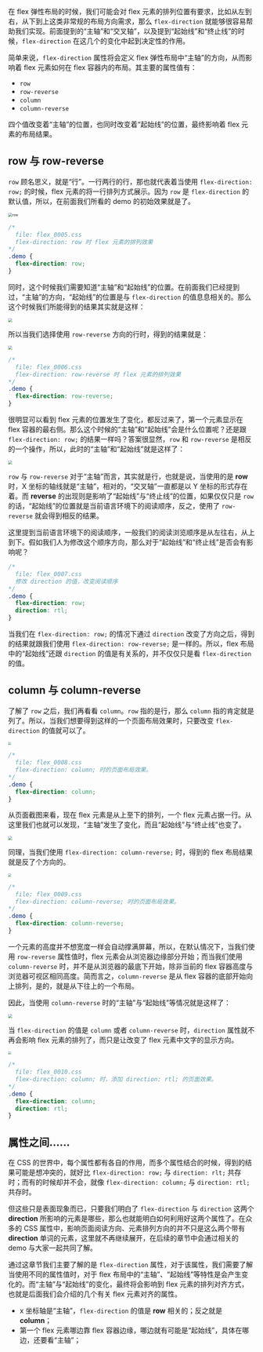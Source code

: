 在 flex 弹性布局的时候，我们可能会对 flex 元素的排列位置有要求，比如从左到右，从下到上这类非常规的布局方向需求，那么 `flex-direction` 就能够很容易帮助我们实现。前面提到的“主轴”和“交叉轴”，以及提到“起始线”和“终止线”的时候，`flex-direction` 在这几个的变化中起到决定性的作用。

简单来说，`flex-direction` 属性将会定义 flex 弹性布局中“主轴”的方向，从而影响着 flex 元素如何在 flex 容器内的布局。其主要的属性值有：

* `row` 
* `row-reverse` 
* `column`
* `column-reverse`

四个值改变着“主轴”的位置，也同时改变着“起始线”的位置，最终影响着 flex 元素的布局结果。

## row 与 row-reverse

`row` 顾名思义，就是“行”。一行两行的行，那也就代表着当使用 `flex-direction: row;` 的时候，flex 元素的将一行排列方式展示。因为 `row` 是 `flex-direction` 的默认值，所以，在前面我们所看的 demo 的初始效果就是了。

<img src="image/02-02-1.png" alt="row" style="zoom:50%;" />

```css
/* 
  file: flex_0005.css
  flex-direction: row 时 flex 元素的排列效果
*/
.demo {
  flex-direction: row;
}
```

同时，这个时候我们需要知道“主轴”和“起始线”的位置。在前面我们已经提到过，“主轴”的方向，“起始线”的位置是与 `flex-direction` 的值息息相关的。那么这个时候我们所能得到的结果其实就是这样：

<img src="image/02-02-2.png" style="zoom:50%;" />

所以当我们选择使用 `row-reverse` 方向的行时，得到的结果就是：

<img src="image/02-02-3.png" style="zoom:50%;" />

```css
/* 
  file: flex_0006.css
  flex-direction: row-reverse 时 flex 元素的排列效果
*/
.demo {
  flex-direction: row-reverse;
}
```

很明显可以看到 flex 元素的位置发生了变化，都反过来了，第一个元素显示在 flex 容器的最右侧。那么这个时候的“主轴”和“起始线”会是什么位置呢？还是跟 `flex-direction: row;` 的结果一样吗？答案很显然，`row` 和 `row-reverse` 是相反的一个操作，所以，此时的“主轴”和“起始线”就是这样了：

<img src="image/02-02-4.png" style="zoom:50%;" />

`row` 与 `row-reverse` 对于“主轴”而言，其实就是行，也就是说，当使用的是 **row** 时，X 坐标的轴线就是“主轴”，相对的，“交叉轴”一直都是以 Y 坐标的形式存在着。而 **reverse** 的出现则是影响了“起始线”与“终止线”的位置，如果仅仅只是 `row` 的话，“起始线”的位置就是当前语言环境下的阅读顺序，反之，使用了 `row-reverse` 就会得到相反的结果。

这里提到当前语言环境下的阅读顺序，一般我们的阅读浏览顺序是从左往右，从上到下。假如我们人为修改这个顺序方向，那么对于“起始线”和“终止线”是否会有影响呢？

```css
/* 
  file: flex_0007.css
  修改 direction 的值，改变阅读顺序
*/
.demo {
  flex-direction: row;
  direction: rtl;
}
```

当我们在 `flex-direction: row;` 的情况下通过 `direction` 改变了方向之后，得到的结果就跟我们使用 `flex-direction: row-reverse;` 是一样的。所以，flex 布局中的“起始线”还跟 `direction` 的值是有关系的，并不仅仅只是看 `flex-direction` 的值。

## column 与 column-reverse

了解了 `row` 之后，我们再看看 `column`。`row` 指的是行，那么 `column` 指的肯定就是列了。所以，当我们想要得到这样的一个页面布局效果时，只要改变 `flex-direction` 的值就可以了。

<img src="image/02-02-5.png" style="zoom:40%;" />

```css
/* 
  file: flex_0008.css
  flex-direction: column; 时的页面布局效果。
*/
.demo {
  flex-direction: column;
}
```

从页面截图来看，现在 flex 元素是从上至下的排列，一个 flex 元素占据一行。从这里我们也就可以发现，“主轴”发生了变化，而且“起始线”与“终止线”也变了。

<img src="image/02-02-6.png" style="zoom:50%;" />

同理，当我们使用 `flex-direction: column-reverse;` 时，得到的 flex 布局结果就是反了个方向的。

<img src="image/02-02-7.png" style="zoom:40%;" />

```css
/* 
  file: flex_0009.css
  flex-direction: column-reverse; 时的页面布局效果。
*/
.demo {
  flex-direction: column-reverse;
}
```

一个元素的高度并不想宽度一样会自动撑满屏幕，所以，在默认情况下，当我们使用 `row-reverse` 属性值时，flex 元素会从浏览器边缘部分开始；而当我们使用 `column-reverse` 时，并不是从浏览器的最底下开始，除非当前的 flex 容器高度与浏览器可视区相同高度。简而言之，`column-reverse` 是从 flex 容器的底部开始向上排列，是的，就是从下往上的一个布局。

因此，当使用 `column-reverse` 时的“主轴”与“起始线”等情况就是这样了：

<img src="image/02-02-8.png" style="zoom:50%;" />

当 `flex-direction` 的值是 `column` 或者 `column-reverse` 时，`direction` 属性就不再会影响 flex 元素的排列了，而只是让改变了 flex 元素中文字的显示方向。

<img src="image/02-02-9.png" style="zoom:40%;" />

```css
/* 
  file: flex_0010.css
  flex-direction: column; 时，添加 direction: rtl; 的页面效果。
*/
.demo {
  flex-direction: column;
  direction: rtl;
}
```

## 属性之间……

在 CSS 的世界中，每个属性都有各自的作用，而多个属性结合的时候，得到的结果可能是想冲突的，就好比 `flex-direction: row;` 与 `direction: rlt;` 共存时；而有的时候却并不会，就像 `flex-direction: column;` 与 `direction: rtl;` 共存时。

但这些只是表面现象而已，只要我们明白了 `flex-direction` 与 `direction` 这两个 **direction** 所影响的元素是哪些，那么也就能明白如何利用好这两个属性了。在众多的 CSS 属性中，影响页面阅读方向、元素排列方向的并不只是这么两个带有 **direction** 单词的元素，这里就不再继续展开，在后续的章节中会通过相关的 demo 与大家一起共同了解。

通过这章节我们主要了解的是 `flex-direction` 属性，对于该属性，我们需要了解当使用不同的属性值时，对于 flex 布局中的“主轴”、“起始线”等特性是会产生变化的。而“主轴”与“起始线”的变化，最终将会影响到 flex 元素的排列对齐方式，也就是后面我们会介绍的几个有关 flex 元素对齐的属性。

* x 坐标轴是“主轴”，`flex-direction` 的值是 **row** 相关的；反之就是 **column**；
* 第一个 flex 元素哪边靠 flex 容器边缘，哪边就有可能是“起始线”，具体在哪边，还要看“主轴”；

